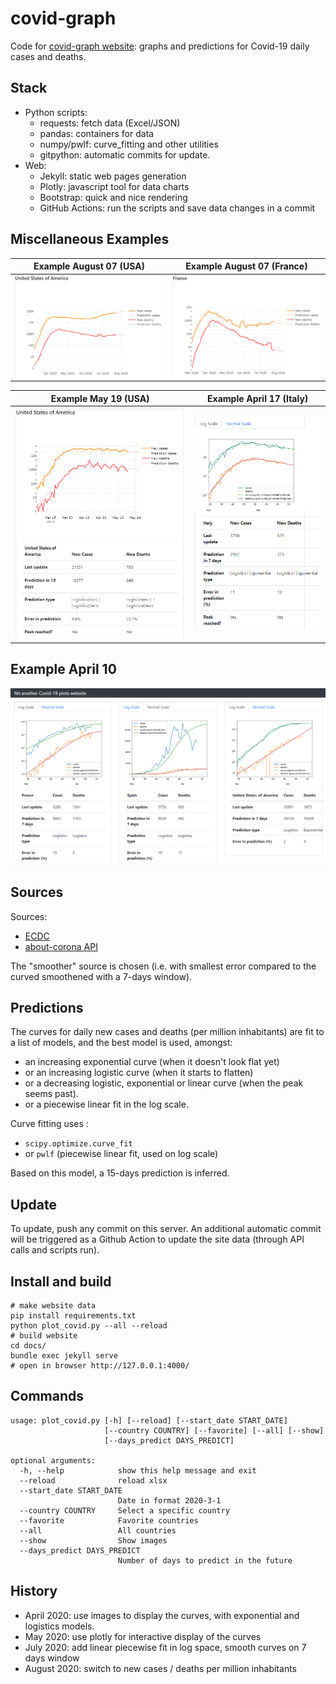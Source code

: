 # covid-graph

Code for [covid-graph website](https://mathiasleborgne.github.io/covid-graph/): 
graphs and predictions for Covid-19 daily cases and deaths.

## Stack

* Python scripts:
    + requests: fetch data (Excel/JSON)
    + pandas: containers for data
    + numpy/pwlf: curve_fitting and other utilities
    + gitpython: automatic commits for update.
* Web:
    + Jekyll: static web pages generation
    + Plotly: javascript tool for data charts
    + Bootstrap: quick and nice rendering
    + GitHub Actions: run the scripts and save data changes in a commit

## Miscellaneous Examples

| Example August 07 (USA) | Example August 07 (France) |
|----------------------|--------------------------|
| ![Cases/Deaths USA 08/07/2020](usa_aug_07.PNG "Cases/Deaths USA 08/07/2020") | ![Cases/Deaths France 08/07/2020](france_aug_07.PNG "Cases/Deaths France 08/07/2020") |

| Example May 19 (USA) | Example April 17 (Italy) |
|----------------------|--------------------------|
| ![Cases/Deaths 05/19/2020](ScreenshotMay19.png "Cases/Deaths 05/19/2020") | ![Cases/Deaths 04/17/2020](ScreenshotApril17.png "Cases/Deaths 04/17/2020") |

## Example April 10

![Cases/Deaths 04/10/2020](ScreenshotApril10.png "Cases/Deaths 04/10/2020")

## Sources

Sources:
* [ECDC](https://www.ecdc.europa.eu/en/publications-data/download-todays-data-geographic-distribution-covid-19-cases-worldwide)
* [about-corona API](https://about-corona.net/)

The "smoother" source is chosen (i.e. with smallest error compared to the curved smoothened with a 7-days window).

## Predictions

The curves for daily new cases and deaths (per million inhabitants) are fit to a list of models, and the best model is used, amongst:

* an increasing exponential curve (when it doesn't look flat yet)
* or an increasing logistic curve (when it starts to flatten)
* or a decreasing logistic, exponential or linear curve (when the peak seems past).
* or a piecewise linear fit in the log scale.

Curve fitting uses :
* `scipy.optimize.curve_fit`
* or `pwlf` (piecewise linear fit, used on log scale)

Based on this model, a 15-days prediction is inferred.

## Update

To update, push any commit on this server. An additional automatic commit will be triggered as a Github Action to update the site data (through API calls and scripts run).

## Install and build

    # make website data
    pip install requirements.txt
    python plot_covid.py --all --reload
    # build website
    cd docs/
    bundle exec jekyll serve
    # open in browser http://127.0.0.1:4000/


## Commands

    usage: plot_covid.py [-h] [--reload] [--start_date START_DATE]
                         [--country COUNTRY] [--favorite] [--all] [--show]
                         [--days_predict DAYS_PREDICT]

    optional arguments:
      -h, --help            show this help message and exit
      --reload              reload xlsx
      --start_date START_DATE
                            Date in format 2020-3-1
      --country COUNTRY     Select a specific country
      --favorite            Favorite countries
      --all                 All countries
      --show                Show images
      --days_predict DAYS_PREDICT
                            Number of days to predict in the future

## History 

* April 2020: use images to display the curves, with exponential and logistics models. 
* May 2020: use plotly for interactive display of the curves
* July 2020: add linear piecewise fit in log space, smooth curves on 7 days window 
* August 2020: switch to new cases / deaths per million inhabitants 
